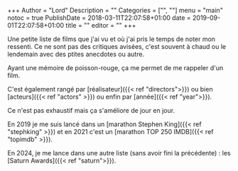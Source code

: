 +++
Author = "Lord"
Description = ""
Categories = ["", ""]
menu = "main"
notoc = true
PublishDate = 2018-03-11T22:07:58+01:00
date = 2019-09-01T22:07:58+01:00
title = ""
editor = ""
+++

Une petite liste de films que j'ai vu et où j'ai pris le temps de noter mon ressenti.
Ce ne sont pas des critiques avisées, c'est souvent à chaud ou le lendemain avec des ptites anecdotes ou autre.

Ayant une mémoire de poisson-rouge, ça me permet de me rappeler d'un film.

C'est également rangé par [réalisateur]({{< ref "directors">}}) ou bien [acteurs]({{< ref "actors" >}}) ou enfin par [année]({{< ref "year">}}).

Ce n'est pas exhaustif mais ça s'améliore de jour en jour.

En 2019 je me suis lancé dans un [marathon Stephen King]({{< ref "stephking" >}}) et en 2021 c'est un [marathon TOP 250 IMDB]({{< ref "topimdb" >}}).

En 2024, je me lance dans une autre liste (sans avoir fini la précédente) : les [Saturn Awards]({{< ref "saturn">}}).
